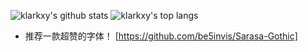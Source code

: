 ![klarkxy's github stats](https://github-readme-stats.vercel.app/api?username=klarkxy&show_icons=true&count_private=true) 
![klarkxy's top langs](https://github-readme-stats.vercel.app/api/top-langs/?username=klarkxy)


* 推荐一款超赞的字体！
[https://github.com/be5invis/Sarasa-Gothic]

